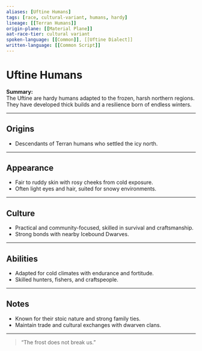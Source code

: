 ```yaml
---
aliases: [Uftine Humans]
tags: [race, cultural-variant, humans, hardy]
lineage: [[Terran Humans]]
origin-plane: [[Material Plane]]
aat-race-tier: cultural variant
spoken-language: [[Common]], [[Uftine Dialect]]
written-language: [[Common Script]]
---
```


# Uftine Humans

**Summary:**  
The Uftine are hardy humans adapted to the frozen, harsh northern regions. They have developed thick builds and a resilience born of endless winters.

---

## Origins

- Descendants of Terran humans who settled the icy north.

---

## Appearance

- Fair to ruddy skin with rosy cheeks from cold exposure.  
- Often light eyes and hair, suited for snowy environments.

---

## Culture

- Practical and community-focused, skilled in survival and craftsmanship.  
- Strong bonds with nearby Icebound Dwarves.

---

## Abilities

- Adapted for cold climates with endurance and fortitude.  
- Skilled hunters, fishers, and craftspeople.

---

## Notes

- Known for their stoic nature and strong family ties.  
- Maintain trade and cultural exchanges with dwarven clans.

---

> “The frost does not break us.”
